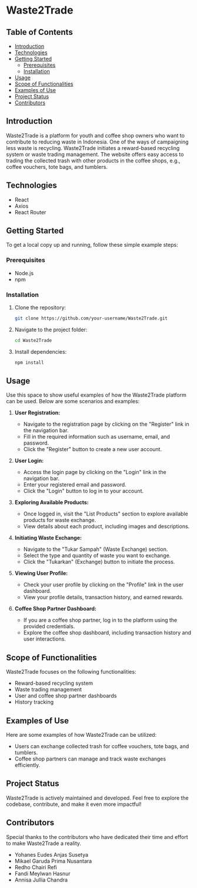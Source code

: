 # Waste2Trade

## Table of Contents
- [Introduction](#introduction)
- [Technologies](#technologies)
- [Getting Started](#getting-started)
  - [Prerequisites](#prerequisites)
  - [Installation](#installation)
- [Usage](#usage)
- [Scope of Functionalities](#scope-of-functionalities)
- [Examples of Use](#examples-of-use)
- [Project Status](#project-status)
- [Contributors](#contributors)

## Introduction

Waste2Trade is a platform for youth and coffee shop owners who want to contribute to reducing waste in Indonesia. One of the ways of campaigning less waste is recycling. Waste2Trade initiates a reward-based recycling system or waste trading management. The website offers easy access to trading the collected trash with other products in the coffee shops, e.g., coffee vouchers, tote bags, and tumblers.

## Technologies

- React
- Axios
- React Router

## Getting Started

To get a local copy up and running, follow these simple example steps:

### Prerequisites

- Node.js
- npm

### Installation

1. Clone the repository:

   ```bash
   git clone https://github.com/your-username/Waste2Trade.git
   ```

2. Navigate to the project folder:

   ```bash
   cd Waste2Trade
   ```

3. Install dependencies:

   ```bash
   npm install
   ```

## Usage

Use this space to show useful examples of how the Waste2Trade platform can be used. Below are some scenarios and examples:

1. **User Registration:**
   - Navigate to the registration page by clicking on the "Register" link in the navigation bar.
   - Fill in the required information such as username, email, and password.
   - Click the "Register" button to create a new user account.

2. **User Login:**
   - Access the login page by clicking on the "Login" link in the navigation bar.
   - Enter your registered email and password.
   - Click the "Login" button to log in to your account.

3. **Exploring Available Products:**
   - Once logged in, visit the "List Products" section to explore available products for waste exchange.
   - View details about each product, including images and descriptions.

4. **Initiating Waste Exchange:**
   - Navigate to the "Tukar Sampah" (Waste Exchange) section.
   - Select the type and quantity of waste you want to exchange.
   - Click the "Tukarkan" (Exchange) button to initiate the process.

5. **Viewing User Profile:**
   - Check your user profile by clicking on the "Profile" link in the user dashboard.
   - View your profile details, transaction history, and earned rewards.

6. **Coffee Shop Partner Dashboard:**
   - If you are a coffee shop partner, log in to the platform using the provided credentials.
   - Explore the coffee shop dashboard, including transaction history and user interactions.

## Scope of Functionalities

Waste2Trade focuses on the following functionalities:

- Reward-based recycling system
- Waste trading management
- User and coffee shop partner dashboards
- History tracking

## Examples of Use

Here are some examples of how Waste2Trade can be utilized:

- Users can exchange collected trash for coffee vouchers, tote bags, and tumblers.
- Coffee shop partners can manage and track waste exchanges efficiently.

## Project Status

Waste2Trade is actively maintained and developed. Feel free to explore the codebase, contribute, and make it even more impactful!

## Contributors

Special thanks to the contributors who have dedicated their time and effort to make Waste2Trade a reality.

- Yohanes Eudes Anjas Susetya
- Mikael Garuda Prima Nusantara
- Redho Chairi Refi
- Fandi Meylwan Hasnur
- Annisa Jullia Chandra



